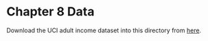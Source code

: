 # Chapter 8 Data

Download the UCI adult income dataset into this directory from [here](https://archive.ics.uci.edu/ml/datasets/Adult).